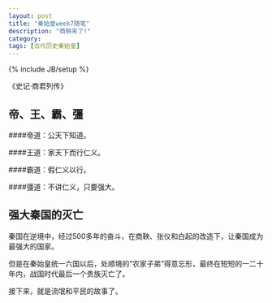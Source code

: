 ```yaml
---
layout: post
title: "秦始皇week7随笔"
description: "商鞅来了!"
category: 
tags: [古代历史秦始皇]
---
```

{% include JB/setup %}

《史记·商君列传》

帝、王、霸、彊
----------------

####帝道：公天下知道。

####王道：家天下而行仁义。

####霸道：假仁义以行。

####彊道：不讲仁义，只要强大。


强大秦国的灭亡
------------------
秦国在逆境中，经过500多年的奋斗，在商鞅、张仪和白起的改造下，让秦国成为最强大的国家。

但是在秦始皇统一六国以后，处顺境的“农家子弟”得意忘形，最终在短短的一二十年内，战国时代最后一个贵族灭亡了。

接下来，就是流氓和平民的故事了。
